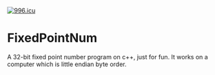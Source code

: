 [![996.icu](https://img.shields.io/badge/link-996.icu-red.svg)](https://996.icu)

# FixedPointNum

A 32-bit fixed point number program on c++, just for fun.
It works on a computer which is little endian byte order.
